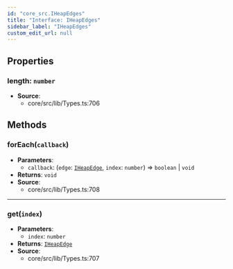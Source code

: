 ```yaml
---
id: "core_src.IHeapEdges"
title: "Interface: IHeapEdges"
sidebar_label: "IHeapEdges"
custom_edit_url: null
---
```


## Properties

### <a id="length" name="length"></a> **length**: `number`

 * **Source**:
    * core/src/lib/Types.ts:706

## Methods

### <a id="foreach"></a>**forEach**(`callback`)

 * **Parameters**:
    * `callback`: (`edge`: [`IHeapEdge`](core_src.IHeapEdge.md), `index`: `number`) => `boolean` \| `void`
 * **Returns**: `void`
 * **Source**:
    * core/src/lib/Types.ts:708

___

### <a id="get"></a>**get**(`index`)

 * **Parameters**:
    * `index`: `number`
 * **Returns**: [`IHeapEdge`](core_src.IHeapEdge.md)
 * **Source**:
    * core/src/lib/Types.ts:707
